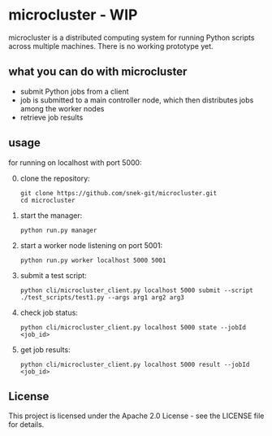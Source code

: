 # microcluster - WIP

microcluster is a distributed computing system for running Python scripts across multiple machines. There is no working prototype yet.

## what you can do with microcluster

- submit Python jobs from a client
- job is submitted to a main controller node, which then distributes jobs among the worker nodes
- retrieve job results


## usage

for running on localhost with port 5000:

0. clone the repository:
   ```
   git clone https://github.com/snek-git/microcluster.git
   cd microcluster
   ```

1. start the manager:
   ```
   python run.py manager
   ```

2. start a worker node listening on port 5001:
   ```
   python run.py worker localhost 5000 5001
   ```

3. submit a test script:
   ```
   python cli/microcluster_client.py localhost 5000 submit --script ./test_scripts/test1.py --args arg1 arg2 arg3
   ```

4. check job status:
   ```
   python cli/microcluster_client.py localhost 5000 state --jobId <job_id>
   ```

5. get job results:
   ```
   python cli/microcluster_client.py localhost 5000 result --jobId <job_id>
   ```
   
## License

This project is licensed under the Apache 2.0 License - see the LICENSE file for details.
